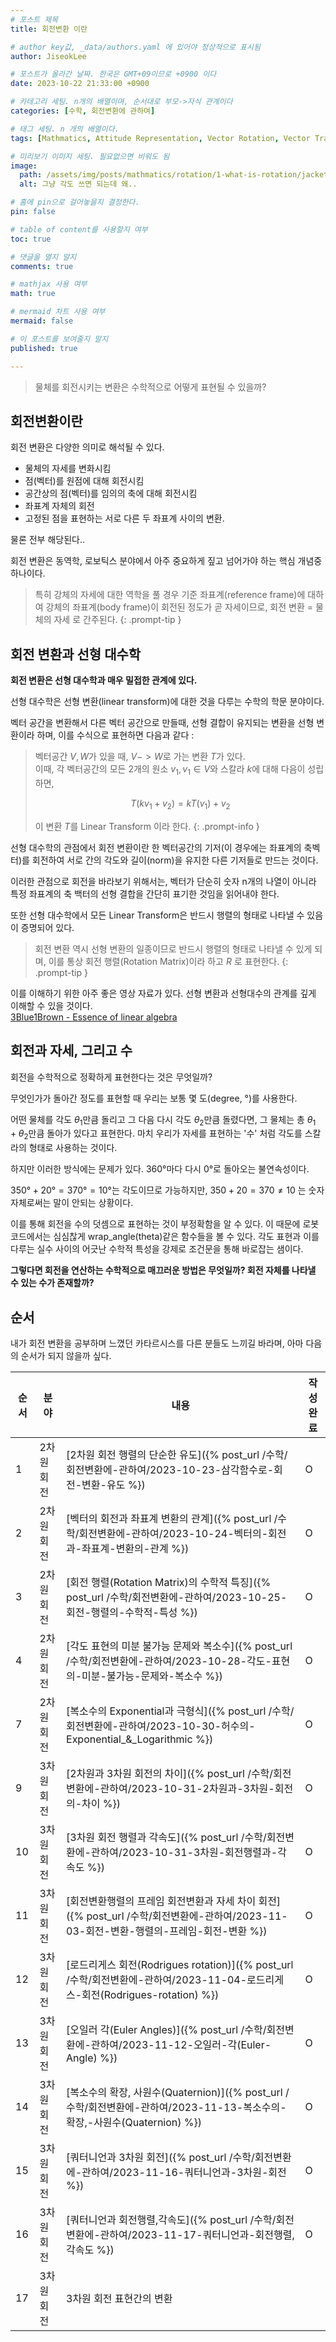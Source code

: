 ```yaml
---
# 포스트 제목
title: 회전변환 이란

# author key값, _data/authors.yaml 에 있어야 정상적으로 표시됨
author: JiseokLee

# 포스트가 올라간 날짜. 한국은 GMT+09이므로 +0900 이다
date: 2023-10-22 21:33:00 +0900 

# 카테고리 세팅. n개의 배열이며, 순서대로 부모->자식 관계이다
categories: [수학, 회전변환에 관하여]

# 태그 세팅. n 개의 배열이다.
tags: [Mathmatics, Attitude Representation, Vector Rotation, Vector Transform]

# 미리보기 이미지 세팅. 필요없으면 비워도 됨
image:
  path: /assets/img/posts/mathmatics/rotation/1-what-is-rotation/jacket.jpg
  alt: 그냥 각도 쓰면 되는데 왜..

# 홈에 pin으로 걸어놓을지 결정한다.
pin: false

# table of content를 사용할지 여부
toc: true

# 댓글을 열지 말지
comments: true

# mathjax 사용 여부
math: true

# mermaid 차트 사용 여부
mermaid: false

# 이 포스트를 보여줄지 말지
published: true

---
```


> 물체를 회전시키는 변환은 수학적으로 어떻게 표현될 수 있을까?

## 회전변환이란


회전 변환은 다양한 의미로 해석될 수 있다. 
- 물체의 자세를 변화시킴
- 점(벡터)를 원점에 대해 회전시킴
- 공간상의 점(벡터)를 임의의 축에 대해 회전시킴
- 좌표계 자체의 회전
- 고정된 점을 표현하는 서로 다른 두 좌표계 사이의 변환.

물론 전부 해당된다..

회전 변환은 동역학, 로보틱스 분야에서 아주 중요하게 짚고 넘어가야 하는 핵심 개념중 하나이다. 

> 특히 강체의 자세에 대한 역학을 풀 경우 기준 좌표계(reference frame)에 대하여 강체의 좌표계(body frame)이 회전된 정도가 곧 자세이므로, 
> 회전 변환 = 물체의 자세 로 간주된다.
{: .prompt-tip }

## 회전 변환과 선형 대수학

**회전 변환은 선형 대수학과 매우 밀접한 관계에 있다.**

선형 대수학은 선형 변환(linear transform)에 대한 것을 다루는 수학의 학문 분야이다. 

벡터 공간을 변환해서 다른 벡터 공간으로 만들때, 선형 결합이 유지되는 변환을 선형 변환이라 하며, 이를 수식으로 표현하면 다음과 같다 :

> 벡터공간 $V,W$가 있을 때, $V -> W$로 가는 변환 $T$가 있다.  
> 이때, 각 벡터공간의 모든 2개의 원소 $v_1, v_1 \in V$와 스칼라 $k$에 대해 다음이 성립하면,
> 
> $$ T(kv_1 + v_2) = kT(v_1) + v_2$$
> 
> 이 변환 $T$를 Linear Transform 이라 한다. 
{: .prompt-info }

선형 대수학의 관점에서 회전 변환이란 한 벡터공간의 기저(이 경우에는 좌표계의 축벡터)를 회전하여 서로 간의 각도와 길이(norm)을 유지한 다른 기저들로 만드는 것이다. 

이러한 관점으로 회전을 바라보기 위해서는, 벡터가 단순히 숫자 n개의 나열이 아니라 특정 좌표계의 축 백터의 선형 결합을 간단히 표기한 것임을 읽어내야 한다. 

또한 선형 대수학에서 모든 Linear Transform은 반드시 행렬의 형태로 나타낼 수 있음이 증명되어 있다. 

> 회전 변환 역시 선형 변환의 일종이므로 반드시 행렬의 형태로 나타낼 수 있게 되며, 이를 통상 회전 행렬(Rotation Matrix)이라 하고 $R$ 로 표현한다.
{: .prompt-tip }

이를 이해하기 위한 아주 좋은 영상 자료가 있다. 선형 변환과 선형대수의 관계를 깊게 이해할 수 있을 것이다.  
[3Blue1Brown - Essence of linear algebra](https://youtu.be/fNk_zzaMoSs?si=AsIIu7D-przC3fdt)

## 회전과 자세, 그리고 수

회전을 수학적으로 정확하게 표현한다는 것은 무엇일까?

무엇인가가 돌아간 정도를 표현할 때 우리는 보통 몇 도(degree, °)를 사용한다.

어떤 물체를 각도 $\theta_1$만큼 돌리고 그 다음 다시 각도 $\theta_2$만큼 돌렸다면, 그 물체는 총 $\theta_1 + \theta_2$만큼 돌아가 있다고 표현한다. 마치 우리가 자세를 표현하는 '수' 처럼 각도를 스칼라의 형태로 사용하는 것이다. 

하지만 이러한 방식에는 문제가 있다. $360°$마다 다시 $0°$로 돌아오는 불연속성이다.

$350° + 20° = 370° = 10°$는 각도이므로 가능하지만, $350 + 20 = 370 \neq 10$ 는 숫자 자체로써는 말이 안되는 상황이다.

이를 통해 회전을 수의 덧셈으로 표현하는 것이 부정확함을 알 수 있다. 이 때문에 로봇 코드에서는 심심찮게 wrap_angle(theta)같은 함수들을 볼 수 있다. 각도 표현과 이를 다루는 실수 사이의 어긋난 수학적 특성을 강제로 조건문을 통해 바로잡는 샘이다. 

**그렇다면 회전을 연산하는 수학적으로 매끄러운 방법은 무엇일까? 회전 자체를 나타낼 수 있는 수가 존재할까?**

## 순서

내가 회전 변환을 공부하며 느꼈던 카타르시스를 다른 분들도 느끼길 바라며, 아마 다음의 순서가 되지 않을까 싶다.



| 순서 | 분야       | 내용                                                                                                                                   | 작성 완료 |
| ---- | ---------- | -------------------------------------------------------------------------------------------------------------------------------------- | --------- |
| 1    | 2차원 회전 | [2차원 회전 행렬의 단순한 유도]({% post_url /수학/회전변환에-관하여/2023-10-23-삼각함수로-회전-변환-유도 %})                           | O         |
| 2    | 2차원 회전 | [벡터의 회전과 좌표계 변환의 관계]({% post_url /수학/회전변환에-관하여/2023-10-24-벡터의-회전과-좌표계-변환의-관계 %})                 | O         |
| 3    | 2차원 회전 | [회전 행렬(Rotation Matrix)의 수학적 특징]({% post_url /수학/회전변환에-관하여/2023-10-25-회전-행렬의-수학적-특성 %})                  | O         |
| 4    | 2차원 회전 | [각도 표현의 미분 불가능 문제와 복소수]({% post_url /수학/회전변환에-관하여/2023-10-28-각도-표현의-미분-불가능-문제와-복소수 %})       | O         |
| 7    | 2차원 회전 | [복소수의 Exponential과 극형식]({% post_url /수학/회전변환에-관하여/2023-10-30-허수의-Exponential_&_Logarithmic %})                    | O         |
| 9    | 3차원 회전 | [2차원과 3차원 회전의 차이]({% post_url /수학/회전변환에-관하여/2023-10-31-2차원과-3차원-회전의-차이 %})                               | O         |
| 10   | 3차원 회전 | [3차원 회전 행렬과 각속도]({% post_url /수학/회전변환에-관하여/2023-10-31-3차원-회전행렬과-각속도 %})                                  | O         |
| 11   | 3차원 회전 | [회전변환행렬의 프레임 회전변환과 자세 차이 회전]({% post_url /수학/회전변환에-관하여/2023-11-03-회전-변환-행렬의-프레임-회전-변환 %}) | O         |
| 12   | 3차원 회전 | [로드리게스 회전(Rodrigues rotation)]({% post_url /수학/회전변환에-관하여/2023-11-04-로드리게스-회전(Rodrigues-rotation) %})           | O         |
| 13   | 3차원 회전 | [오일러 각(Euler Angles)]({% post_url /수학/회전변환에-관하여/2023-11-12-오일러-각(Euler-Angle) %})                                    | O         |
| 14   | 3차원 회전 | [복소수의 확장, 사원수(Quaternion)]({% post_url /수학/회전변환에-관하여/2023-11-13-복소수의-확장,-사원수(Quaternion) %})               | O         |
| 15   | 3차원 회전 | [쿼터니언과 3차원 회전]({% post_url /수학/회전변환에-관하여/2023-11-16-쿼터니언과-3차원-회전 %})                                       | O         |
| 16   | 3차원 회전 | [쿼터니언과 회전행렬,각속도]({% post_url  /수학/회전변환에-관하여/2023-11-17-쿼터니언과-회전행렬,각속도 %})                            | O         |
| 17   | 3차원 회전 | 3차원 회전 표현간의 변환                                                                                                               |           |
